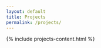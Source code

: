 ```yaml
---
layout: default
title: Projects
permalink: /projects/
---
```


{% include projects-content.html %}

<style>
.projects-header {
    padding: 4rem 0;
    text-align: center;
}

.projects-header h1 {
    color: var(--primary-color);
    margin: 0;
}

.projects-content {
    max-width: 1200px;
    margin: 0 auto;
    padding: 0rem 2rem;
}

.projects-grid {
    display: grid;
    grid-template-columns: repeat(auto-fit, minmax(300px, 1fr));
    gap: 2rem;
}

.project-card {
    background: var(--white);
    border-radius: 8px;
    overflow: hidden;
}

.project-image {
    width: 100%;
    height: 200px;
    overflow: hidden;
}

.project-image img {
    width: 100%;
    height: 100%;
    object-fit: cover;
}

.project-content {
    padding: 1.5rem;
}

.project-content h2 {
    color: var(--primary-color);
    margin-bottom: 1rem;
    font-size: 1.5rem;
}

.project-content h3 {
    color: var(--primary-color);
    margin: 1rem 0 0.5rem 0;
    font-size: 1.2rem;
}

.project-tags {
    margin-bottom: 1rem;
}

.tag {
    display: inline-block;
    background: var(--light-gray);
    color: var(--primary-color);
    padding: 0.25rem 0.75rem;
    border-radius: 15px;
    font-size: 0.875rem;
    margin-right: 0.5rem;
    margin-bottom: 0.5rem;
}

.project-content ul {
    list-style-type: none;
    padding-left: 0;
}

.project-content li {
    margin-bottom: 0.5rem;
    position: relative;
    padding-left: 1.2rem;
}

.project-content li:before {
    content: "•";
    color: var(--secondary-color);
    position: absolute;
    left: 0;
}

@media (max-width: 768px) {
    .projects-content {
        padding: 2rem 1rem;
    }
    
    .projects-header {
        padding: 3rem 1rem;
    }
}
</style> 